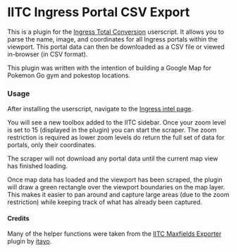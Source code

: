 # IITC Ingress Portal CSV Export
This is a plugin for the [Ingress Total Conversion](http://github.com/iitc-project/ingress-intel-total-conversion) userscript. It allows you to parse the name, image, and coordinates for all Ingress portals within the viewport. This portal data can then be downloaded as a CSV file or viewed in-browser (in CSV format).

This plugin was written with the intention of building a Google Map for Pokemon Go gym and pokestop locations.

### Usage
After installing the userscript, navigate to the [Ingress intel page](https://www.ingress.com/intel).

You will see a new toolbox added to the IITC sidebar. Once your zoom level is set to 15 (displayed in the plugin) you can start the scraper. The zoom restriction is required as lower zoom levels do return the full set of data for portals, only their coordinates.

The scraper will not download any portal data until the current map view has finished loading.

Once map data has loaded and the viewport has been scraped, the plugin will draw a green rectangle over the viewport boundaries on the map layer. This makes it easier to pan around and capture large areas (due to the zoom restriction) while keeping track of what has already been captured.

#### Credits
Many of the helper functions were taken from the [IITC Maxfields Exporter](http://github.com/itayo/IITC-Ingress-Maxfields-Exporter) plugin by [itayo](http://github.com/itayo).

